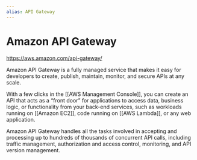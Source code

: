 ```yaml
---
alias: API Gateway
---
```

# Amazon API Gateway
https://aws.amazon.com/api-gateway/

Amazon API Gateway is a fully managed service that makes it easy for developers to create, publish, maintain, monitor, and secure APIs at any scale. 

With a few clicks in the [[AWS Management Console]], you can create an API that acts as a “front door” for applications to access data, business logic, or functionality from your back-end services, such as workloads running on [[Amazon EC2]], code running on [[AWS Lambda]], or any web application. 

Amazon API Gateway handles all the tasks involved in accepting and processing up to hundreds of thousands of concurrent API calls, including traffic management,
authorization and access control, monitoring, and API version management.